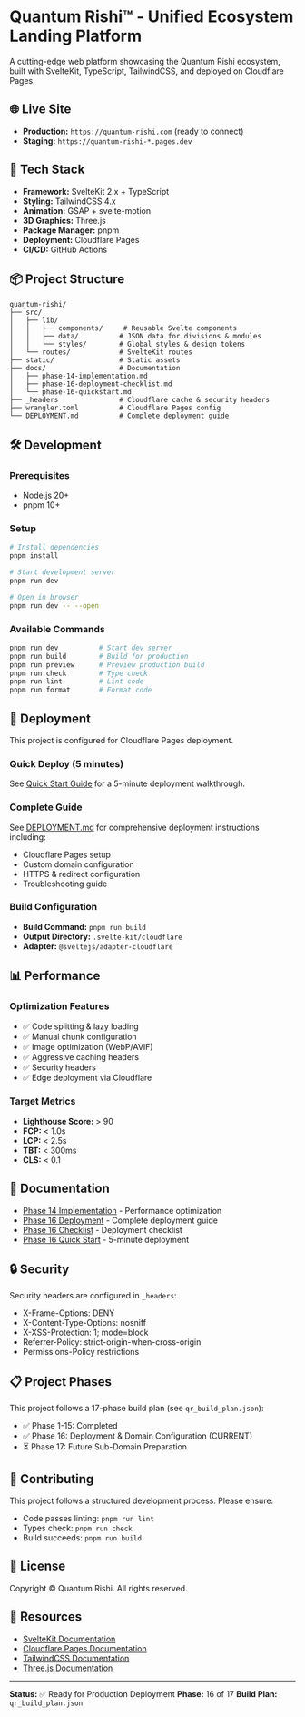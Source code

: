 # Quantum Rishi™ - Unified Ecosystem Landing Platform

A cutting-edge web platform showcasing the Quantum Rishi ecosystem, built with SvelteKit, TypeScript, TailwindCSS, and deployed on Cloudflare Pages.

## 🌐 Live Site

- **Production:** `https://quantum-rishi.com` (ready to connect)
- **Staging:** `https://quantum-rishi-*.pages.dev`

## 🚀 Tech Stack

- **Framework:** SvelteKit 2.x + TypeScript
- **Styling:** TailwindCSS 4.x
- **Animation:** GSAP + svelte-motion
- **3D Graphics:** Three.js
- **Package Manager:** pnpm
- **Deployment:** Cloudflare Pages
- **CI/CD:** GitHub Actions

## 📦 Project Structure

```
quantum-rishi/
├── src/
│   ├── lib/
│   │   ├── components/     # Reusable Svelte components
│   │   ├── data/          # JSON data for divisions & modules
│   │   └── styles/        # Global styles & design tokens
│   └── routes/            # SvelteKit routes
├── static/                # Static assets
├── docs/                  # Documentation
│   ├── phase-14-implementation.md
│   ├── phase-16-deployment-checklist.md
│   └── phase-16-quickstart.md
├── _headers               # Cloudflare cache & security headers
├── wrangler.toml          # Cloudflare Pages config
└── DEPLOYMENT.md          # Complete deployment guide
```

## 🛠️ Development

### Prerequisites

- Node.js 20+
- pnpm 10+

### Setup

```sh
# Install dependencies
pnpm install

# Start development server
pnpm run dev

# Open in browser
pnpm run dev -- --open
```

### Available Commands

```sh
pnpm run dev          # Start dev server
pnpm run build        # Build for production
pnpm run preview      # Preview production build
pnpm run check        # Type check
pnpm run lint         # Lint code
pnpm run format       # Format code
```

## 🚢 Deployment

This project is configured for Cloudflare Pages deployment.

### Quick Deploy (5 minutes)

See [Quick Start Guide](docs/phase-16-quickstart.md) for a 5-minute deployment walkthrough.

### Complete Guide

See [DEPLOYMENT.md](DEPLOYMENT.md) for comprehensive deployment instructions including:
- Cloudflare Pages setup
- Custom domain configuration
- HTTPS & redirect configuration
- Troubleshooting guide

### Build Configuration

- **Build Command:** `pnpm run build`
- **Output Directory:** `.svelte-kit/cloudflare`
- **Adapter:** `@sveltejs/adapter-cloudflare`

## 📊 Performance

### Optimization Features

- ✅ Code splitting & lazy loading
- ✅ Manual chunk configuration
- ✅ Image optimization (WebP/AVIF)
- ✅ Aggressive caching headers
- ✅ Security headers
- ✅ Edge deployment via Cloudflare

### Target Metrics

- **Lighthouse Score:** > 90
- **FCP:** < 1.0s
- **LCP:** < 2.5s
- **TBT:** < 300ms
- **CLS:** < 0.1

## 📁 Documentation

- [Phase 14 Implementation](docs/phase-14-implementation.md) - Performance optimization
- [Phase 16 Deployment](DEPLOYMENT.md) - Complete deployment guide
- [Phase 16 Checklist](docs/phase-16-deployment-checklist.md) - Deployment checklist
- [Phase 16 Quick Start](docs/phase-16-quickstart.md) - 5-minute deployment

## 🔒 Security

Security headers are configured in `_headers`:
- X-Frame-Options: DENY
- X-Content-Type-Options: nosniff
- X-XSS-Protection: 1; mode=block
- Referrer-Policy: strict-origin-when-cross-origin
- Permissions-Policy restrictions

## 📋 Project Phases

This project follows a 17-phase build plan (see `qr_build_plan.json`):

- ✅ Phase 1-15: Completed
- ✅ Phase 16: Deployment & Domain Configuration (CURRENT)
- ⏳ Phase 17: Future Sub-Domain Preparation

## 🤝 Contributing

This project follows a structured development process. Please ensure:
- Code passes linting: `pnpm run lint`
- Types check: `pnpm run check`
- Build succeeds: `pnpm run build`

## 📄 License

Copyright © Quantum Rishi. All rights reserved.

## 🔗 Resources

- [SvelteKit Documentation](https://kit.svelte.dev/)
- [Cloudflare Pages Documentation](https://developers.cloudflare.com/pages/)
- [TailwindCSS Documentation](https://tailwindcss.com/)
- [Three.js Documentation](https://threejs.org/docs/)

---

**Status:** ✅ Ready for Production Deployment
**Phase:** 16 of 17
**Build Plan:** `qr_build_plan.json`
